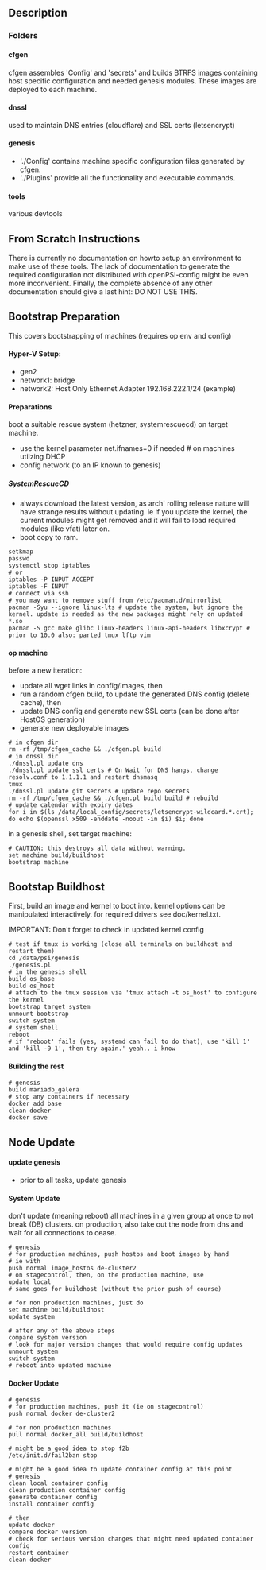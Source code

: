 ## Description

### Folders

#### cfgen
cfgen assembles 'Config' and 'secrets' and builds BTRFS images containing host specific configuration and needed genesis modules. These images are deployed to each machine.

#### dnssl
used to maintain DNS entries (cloudflare) and SSL certs (letsencrypt)

#### genesis

- './Config' contains machine specific configuration files generated by cfgen.
- './Plugins' provide all the functionality and executable commands.

#### tools
various devtools 

## From Scratch Instructions

There is currently no documentation on howto setup an environment to make use of these tools.
The lack of documentation to generate the required configuration not distributed with openPSI-config might be even more inconvenient. Finally, the complete absence of any other documentation should give a last hint: DO NOT USE THIS.

## Bootstrap Preparation

This covers bootstrapping of machines (requires op env and config)

#### Hyper-V Setup:
- gen2
- network1: bridge
- network2: Host Only Ethernet Adapter 192.168.222.1/24 (example)

#### Preparations

boot a suitable rescue system (hetzner, systemrescuecd) on target machine. 
- use the kernel parameter net.ifnames=0 if needed # on machines utilzing DHCP
- config network (to an IP known to genesis)

##### SystemRescueCD
- always download the latest version, as arch' rolling release nature will have strange results without updating.
ie if you update the kernel, the current modules might get removed and it will fail to load required modules (like vfat) later on.
- boot copy to ram. 

```
setkmap
passwd 
systemctl stop iptables
# or
iptables -P INPUT ACCEPT
iptables -F INPUT
# connect via ssh
# you may want to remove stuff from /etc/pacman.d/mirrorlist
pacman -Syu --ignore linux-lts # update the system, but ignore the kernel. update is needed as the new packages might rely on updated *.so
pacman -S gcc make glibc linux-headers linux-api-headers libxcrypt # prior to 10.0 also: parted tmux lftp vim 
```



#### op machine 

before a new iteration: 
- update all wget links in config/Images, then
- run a random cfgen build, to update the generated DNS config (delete cache), then
- update DNS config and generate new SSL certs (can be done after HostOS generation)
- generate new deployable images

```
# in cfgen dir
rm -rf /tmp/cfgen_cache && ./cfgen.pl build
# in dnssl dir
./dnssl.pl update dns 
./dnssl.pl update ssl certs # On Wait for DNS hangs, change resolv.conf to 1.1.1.1 and restart dnsmasq
tmux
./dnssl.pl update git secrets # update repo secrets
rm -rf /tmp/cfgen_cache && ./cfgen.pl build build # rebuild
# update calendar with expiry dates
for i in $(ls /data/local_config/secrets/letsencrypt-wildcard.*.crt); do echo $(openssl x509 -enddate -noout -in $i) $i; done
```

in a genesis shell, set target machine:
```
# CAUTION: this destroys all data without warning.
set machine build/buildhost
bootstrap machine
```


## Bootstap Buildhost

First, build an image and kernel to boot into.
kernel options can be manipulated interactively. for required drivers see doc/kernel.txt.

IMPORTANT: Don't forget to check in updated kernel config

```
# test if tmux is working (close all terminals on buildhost and restart them)
cd /data/psi/genesis
./genesis.pl
# in the genesis shell
build os_base
build os_host
# attach to the tmux session via 'tmux attach -t os_host' to configure the kernel
bootstrap target system
unmount bootstrap
switch system
# system shell
reboot
# if 'reboot' fails (yes, systemd can fail to do that), use 'kill 1' and 'kill -9 1', then try again.' yeah.. i know
```


#### Building the rest

```
# genesis
build mariadb_galera
# stop any containers if necessary
docker add base
clean docker
docker save
```


## Node Update

#### update genesis

- prior to all tasks, update genesis

#### System Update

don't update (meaning reboot) all machines in a given group at once to not break (DB) clusters.
on production, also take out the node from dns and wait for all connections to cease.

```
# genesis
# for production machines, push hostos and boot images by hand
# ie with 
push normal image_hostos de-cluster2
# on stagecontrol, then, on the production machine, use
update local
# same goes for buildhost (without the prior push of course)

# for non production machines, just do
set machine build/buildhost
update system

# after any of the above steps
compare system version
# look for major version changes that would require config updates
unmount system
switch system
# reboot into updated machine
```

#### Docker Update

```
# genesis
# for production machines, push it (ie on stagecontrol)
push normal docker de-cluster2

# for non production machines
pull normal docker_all build/buildhost

# might be a good idea to stop f2b 
/etc/init.d/fail2ban stop

# might be a good idea to update container config at this point
# genesis
clean local container config
clean production container config
generate container config
install container config

# then
update docker
compare docker version
# check for serious version changes that might need updated container config
restart container
clean docker
```


